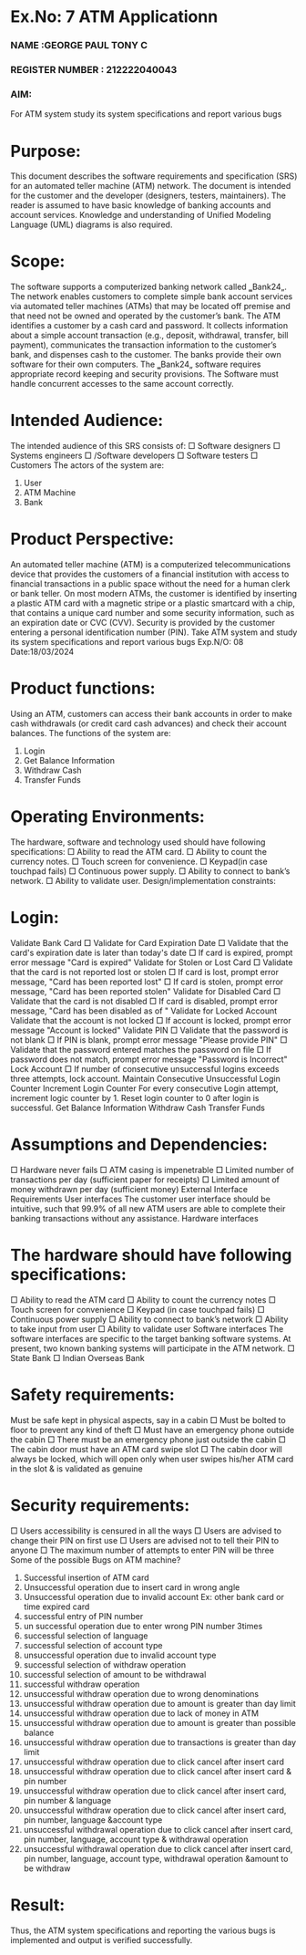 # Ex.No: 7  ATM Applicationn
### NAME :GEORGE PAUL TONY C                                                                     
### REGISTER NUMBER : 212222040043
### AIM: 
For ATM system study its system specifications and report various bugs
# Purpose: 
This document describes the software requirements and specification (SRS) for an automated 
teller machine (ATM) network. The document is intended for the customer and the developer 
(designers, testers, maintainers). The reader is assumed to have basic knowledge of banking 
accounts and account services. Knowledge and understanding of Unified Modeling Language 
(UML) diagrams is also required. 
# Scope: 
The software supports a computerized banking network called ‗Bank24„. The network 
enables customers to complete simple bank account services via automated teller machines 
(ATMs) that may be located off premise and that need not be owned and operated by the 
customer’s bank. The ATM identifies a customer by a cash card and password. It collects 
information about a simple account transaction (e.g., deposit, withdrawal, transfer, bill 
payment), communicates the transaction information to the customer’s bank, and dispenses 
cash to the customer. The banks provide their own software for their own computers. The 
‗Bank24„ software requires appropriate record keeping and security provisions. The 
Software must handle concurrent accesses to the same account correctly. 
# Intended Audience: 
The intended audience of this SRS consists of: 
□ Software designers 
□ Systems engineers 
□ /Software developers 
□ Software testers 
□ Customers 
The actors of the system are: 
1. User 
2. ATM Machine 
3. Bank 
# Product Perspective: 
An automated teller machine (ATM) is a computerized telecommunications device that 
provides the customers of a financial institution with access to financial transactions in a 
public space without the need for a human clerk or bank teller. On most modern ATMs, the 
customer is identified by inserting a plastic ATM card with a magnetic stripe or a plastic 
smartcard with a chip, that contains a unique card number and some security information, 
such as an expiration date or CVC (CVV). Security is provided by the customer entering a 
personal identification number (PIN). 
Take ATM system and study its system specifications and report various bugs
Exp.N/O: 08 
Date:18/03/2024
# Product functions: 
Using an ATM, customers can access their bank accounts in order to make cash withdrawals 
(or credit 
card cash advances) and check their account balances. The functions of the system are: 
1. Login 
2. Get Balance Information 
3. Withdraw Cash 
4. Transfer Funds 
# Operating Environments: 
The hardware, software and technology used should have following specifications: 
□ Ability to read the ATM card. 
□ Ability to count the currency notes. 
□ Touch screen for convenience. 
□ Keypad(in case touchpad fails) 
□ Continuous power supply. 
□ Ability to connect to bank’s network. 
□ Ability to validate user. 
Design/implementation constraints: 
# Login: 
Validate Bank Card 
□ Validate for Card Expiration Date 
□ Validate that the card's expiration date is later than today's date 
□ If card is expired, prompt error message "Card is expired" 
Validate for Stolen or Lost Card 
□ Validate that the card is not reported lost or stolen 
□ If card is lost, prompt error message, "Card has been reported lost" 
□ If card is stolen, prompt error message, "Card has been reported stolen" 
Validate for Disabled Card 
□ Validate that the card is not disabled 
□ If card is disabled, prompt error message, "Card has been disabled as of 
<expiration date>" 
Validate for Locked Account Validate 
that the account is not locked 
□ If account is locked, prompt error message "Account is locked" 
Validate PIN 
□ Validate that the password is not blank 
□ If PIN is blank, prompt error message "Please provide PIN" 
□ Validate that the password entered matches the password on file 
□ If password does not match, prompt error message "Password is Incorrect" 
Lock Account 
□ If number of consecutive unsuccessful logins exceeds three attempts, lock account. 
Maintain Consecutive Unsuccessful Login Counter 
Increment Login Counter 
For every consecutive Login attempt, increment logic counter by 1. 
Reset login counter to 0 after login is successful. 
Get Balance Information 
Withdraw Cash 
Transfer Funds 
# Assumptions and Dependencies: 
□ Hardware never fails 
□ ATM casing is impenetrable 
□ Limited number of transactions per day (sufficient paper for receipts) 
□ Limited amount of money withdrawn per day (sufficient money) 
External Interface Requirements 
User interfaces 
The customer user interface should be intuitive, such that 99.9% of all new ATM users are able to 
complete their banking transactions without any assistance. 
Hardware interfaces 
# The hardware should have following specifications: 
□ Ability to read the ATM card 
□ Ability to count the currency notes 
□ Touch screen for convenience 
□ Keypad (in case touchpad fails) 
□ Continuous power supply 
□ Ability to connect to bank’s network 
□ Ability to take input from user 
□ Ability to validate user 
Software interfaces 
The software interfaces are specific to the target banking software systems. At present, two known 
banking systems will participate in the ATM network. 
□ State Bank 
□ Indian Overseas Bank 

# Safety requirements: 
Must be safe kept in physical aspects, say in a cabin 
□ Must be bolted to floor to prevent any kind of theft 
□ Must have an emergency phone outside the cabin 
□ There must be an emergency phone just outside the cabin 
□ The cabin door must have an ATM card swipe slot 
□ The cabin door will always be locked, which will open only when user swipes his/her 
ATM card in the slot & is validated as genuine 

# Security requirements: 

□ Users accessibility is censured in all the ways 
□ Users are advised to change their PIN on first use 
□ Users are advised not to tell their PIN to anyone 
□ The maximum number of attempts to enter PIN will be three 
Some of the possible Bugs on ATM machine? 
1. Successful insertion of ATM card
2. Unsuccessful operation due to insert card in wrong angle
3. Unsuccessful operation due to invalid account Ex: other bank card or time expired card
4. successful entry of PIN number
5. un successful operation due to enter wrong PIN number 3times
6. successful selection of language
7. successful selection of account type
8. unsuccessful operation due to invalid account type
9. successful selection of withdraw operation
10. successful selection of amount to be withdrawal
11. successful withdraw operation
12. unsuccessful withdraw operation due to wrong denominations 
13. unsuccessful withdraw operation due to amount is greater than day limit 
14. unsuccessful withdraw operation due to lack of money in ATM 
15. unsuccessful withdraw operation due to amount is greater than possible balance 
16. unsuccessful withdraw operation due to transactions is greater than day limit 
17. unsuccessful withdraw operation due to click cancel after insert card 
18. unsuccessful withdraw operation due to click cancel after insert card & pin number 
19. unsuccessful withdraw operation due to click cancel after insert card, pin number & language 
20. unsuccessful withdraw operation due to click cancel after insert card, pin number, language 
&account type 
21. unsuccessful withdrawal operation due to click cancel after insert card, pin number, language, 
account type & withdrawal operation 
22. unsuccessful withdrawal operation due to click cancel after insert card, pin number, language, 
account type, withdrawal operation &amount to be withdraw

# Result: 
Thus, the ATM system specifications and reporting the various bugs is implemented and output 
is verified successfully.
